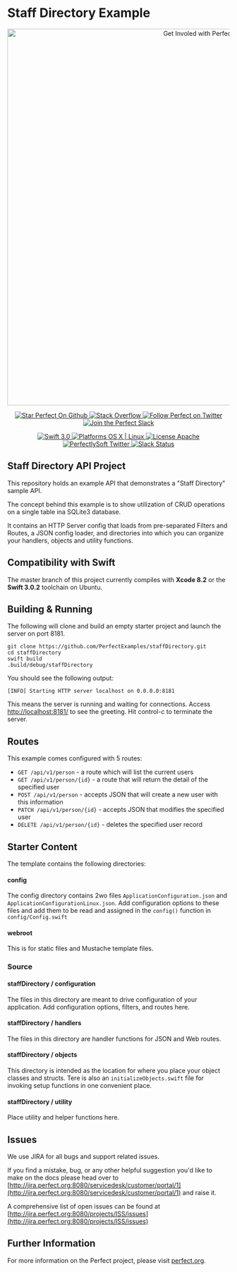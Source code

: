 # Staff Directory Example

<p align="center">
    <a href="http://perfect.org/get-involved.html" target="_blank">
        <img src="http://perfect.org/assets/github/perfect_github_2_0_0.jpg" alt="Get Involed with Perfect!" width="854" />
    </a>
</p>

<p align="center">
    <a href="https://github.com/PerfectlySoft/Perfect" target="_blank">
        <img src="http://www.perfect.org/github/Perfect_GH_button_1_Star.jpg" alt="Star Perfect On Github" />
    </a>  
    <a href="http://stackoverflow.com/questions/tagged/perfect" target="_blank">
        <img src="http://www.perfect.org/github/perfect_gh_button_2_SO.jpg" alt="Stack Overflow" />
    </a>  
    <a href="https://twitter.com/perfectlysoft" target="_blank">
        <img src="http://www.perfect.org/github/Perfect_GH_button_3_twit.jpg" alt="Follow Perfect on Twitter" />
    </a>  
    <a href="http://perfect.ly" target="_blank">
        <img src="http://www.perfect.org/github/Perfect_GH_button_4_slack.jpg" alt="Join the Perfect Slack" />
    </a>
</p>

<p align="center">
    <a href="https://developer.apple.com/swift/" target="_blank">
        <img src="https://img.shields.io/badge/Swift-3.0-orange.svg?style=flat" alt="Swift 3.0">
    </a>
    <a href="https://developer.apple.com/swift/" target="_blank">
        <img src="https://img.shields.io/badge/Platforms-OS%20X%20%7C%20Linux%20-lightgray.svg?style=flat" alt="Platforms OS X | Linux">
    </a>
    <a href="http://perfect.org/licensing.html" target="_blank">
        <img src="https://img.shields.io/badge/License-Apache-lightgrey.svg?style=flat" alt="License Apache">
    </a>
    <a href="http://twitter.com/PerfectlySoft" target="_blank">
        <img src="https://img.shields.io/badge/Twitter-@PerfectlySoft-blue.svg?style=flat" alt="PerfectlySoft Twitter">
    </a>
    <a href="http://perfect.ly" target="_blank">
        <img src="http://perfect.ly/badge.svg" alt="Slack Status">
    </a>
</p>

## Staff Directory API Project

This repository holds an example API that demonstrates a "Staff Directory" sample API.

The concept behind this example is to show utilization of CRUD operations on a single table ina SQLite3 database. 

It contains an HTTP Server config that loads from pre-separated Filters and Routes, a JSON config loader, and directories into which you can organize your handlers, objects and utility functions.

## Compatibility with Swift

The master branch of this project currently compiles with **Xcode 8.2** or the **Swift 3.0.2** toolchain on Ubuntu.

## Building & Running

The following will clone and build an empty starter project and launch the server on port 8181.

```
git clone https://github.com/PerfectExamples/staffDirectory.git
cd staffDirectory
swift build
.build/debug/staffDirectory
```

You should see the following output:

```
[INFO] Starting HTTP server localhost on 0.0.0.0:8181
```

This means the server is running and waiting for connections. Access [http://localhost:8181/](http://localhost:8181/) to see the greeting. Hit control-c to terminate the server.

## Routes

This example comes configured with 5 routes:

* `GET /api/v1/person` - a route which will list the current users
* `GET /api/v1/person/{id}` - a route that will return the detail of the specified user
* `POST /api/v1/person` - accepts JSON that will create a new user with this information
* `PATCH /api/v1/person/{id}` - accepts JSON that modifies the specified user
* `DELETE /api/v1/person/{id}` - deletes the specified user record

## Starter Content

The template contains the following directories:

#### config

The config directory contains 2wo files `ApplicationConfiguration.json` and `ApplicationConfigurationLinux.json`. Add configuration options to these files and add them to be read and assigned in the `config()` function in `config/Config.swift`

#### webroot

This is for static files and Mustache template files.

### Source 

#### staffDirectory / configuration

The files in this directory are meant to drive configuration of your application. Add configuration options, filters, and routes here.

#### staffDirectory / handlers

The files in this directory are handler functions for JSON and Web routes.

#### staffDirectory / objects

This directory is intended as the location for where you place your object classes and structs. Tere is also an `initializeObjects.swift` file for invoking setup functions in one convenient place.

#### staffDirectory / utility

Place utility and helper functions here.



## Issues

We use JIRA for all bugs and support related issues.

If you find a mistake, bug, or any other helpful suggestion you'd like to make on the docs please head over to [http://jira.perfect.org:8080/servicedesk/customer/portal/1](http://jira.perfect.org:8080/servicedesk/customer/portal/1) and raise it.

A comprehensive list of open issues can be found at [http://jira.perfect.org:8080/projects/ISS/issues](http://jira.perfect.org:8080/projects/ISS/issues)



## Further Information
For more information on the Perfect project, please visit [perfect.org](http://perfect.org).
